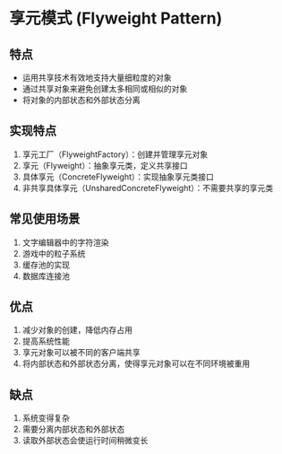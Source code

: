 # 享元模式 (Flyweight Pattern)

## 特点
- 运用共享技术有效地支持大量细粒度的对象
- 通过共享对象来避免创建太多相同或相似的对象
- 将对象的内部状态和外部状态分离

## 实现特点
1. 享元工厂（FlyweightFactory）：创建并管理享元对象
2. 享元（Flyweight）：抽象享元类，定义共享接口
3. 具体享元（ConcreteFlyweight）：实现抽象享元类接口
4. 非共享具体享元（UnsharedConcreteFlyweight）：不需要共享的享元类

## 常见使用场景
1. 文字编辑器中的字符渲染
2. 游戏中的粒子系统
3. 缓存池的实现
4. 数据库连接池

## 优点
1. 减少对象的创建，降低内存占用
2. 提高系统性能
3. 享元对象可以被不同的客户端共享
4. 将内部状态和外部状态分离，使得享元对象可以在不同环境被重用

## 缺点
1. 系统变得复杂
2. 需要分离内部状态和外部状态
3. 读取外部状态会使运行时间稍微变长 